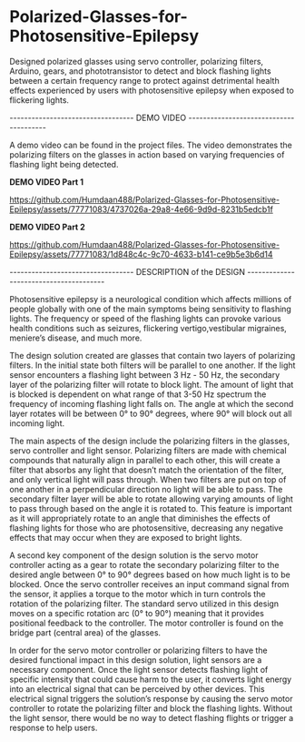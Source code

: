 # Polarized-Glasses-for-Photosensitive-Epilepsy
Designed polarized glasses using servo controller, polarizing filters, Arduino, gears, and phototransistor to detect and block flashing lights between a certain frequency range to protect against detrimental health effects experienced by users with photosensitive epilepsy when exposed to flickering lights.

---------------------------------- DEMO VIDEO ---------------------------------------

A demo video can be found in the project files. The video demonstrates the polarizing filters on the glasses in action based on varying frequencies of flashing light being detected.

**DEMO VIDEO Part 1**


https://github.com/Humdaan488/Polarized-Glasses-for-Photosensitive-Epilepsy/assets/77771083/4737026a-29a8-4e66-9d9d-8231b5edcb1f


**DEMO VIDEO Part 2**


https://github.com/Humdaan488/Polarized-Glasses-for-Photosensitive-Epilepsy/assets/77771083/1d848c4c-9c70-4633-b141-ce9b5e3b6d14


---------------------------------- DESCRIPTION of the DESIGN ---------------------------------------

  Photosensitive epilepsy is a neurological condition which affects millions of people globally with one of the main symptoms being sensitivity to flashing lights. The frequency or speed of the flashing lights can provoke various health conditions such as seizures, flickering vertigo,vestibular migraines, meniere’s disease, and much more.

  The design solution created are glasses that contain two layers of polarizing filters. In the initial state both filters will be parallel to one another. If the light sensor encounters a flashing light between 3 Hz - 50 Hz, the secondary layer of the polarizing filter will rotate to block light. The amount of light that is blocked is dependent on what range of that 3-50 Hz spectrum the frequency of incoming flashing light falls on. The angle at which the second layer rotates will be between 0° to 90° degrees, where 90° will block out all incoming light.  

  The main aspects of the design include the polarizing filters in the glasses, servo controller and light sensor. Polarizing filters are made with chemical compounds that naturally align in parallel to each other, this will create a filter that absorbs any light that doesn’t match the orientation of the filter, and only vertical light will pass through. When two filters are put on top of one another in a perpendicular direction no light will be able to pass. The secondary filter layer will be able to rotate allowing varying amounts of light to pass through based on the angle it is rotated to. This feature is important as it will appropriately rotate to an angle that diminishes the effects of flashing lights for those who are photosensitive, decreasing any negative effects that may occur when they are exposed to bright lights. 

  A second key component of the design solution is the servo motor controller acting as a gear to rotate the secondary polarizing filter to the desired angle between 0° to 90° degrees based on how much light is to be blocked. Once the servo controller receives an input command signal from the sensor, it applies a torque to the motor which in turn controls the rotation of the polarizing filter. The standard servo utilized in this design moves on a specific rotation arc (0° to 90°) meaning that it provides positional feedback to the controller.  The motor controller is found on the bridge part (central area) of the glasses. 
   
   In order for the servo motor controller or polarizing filters to have the desired functional impact in this design solution, light sensors are a necessary component. Once the light sensor detects flashing light of specific intensity that could cause harm to the user, it converts light energy into an electrical signal that can be perceived by other devices. This electrical signal triggers the solution’s response by causing the servo motor controller to rotate the polarizing filter and block the flashing lights. Without the light sensor, there would be no way to detect flashing flights or trigger a response to help users.






